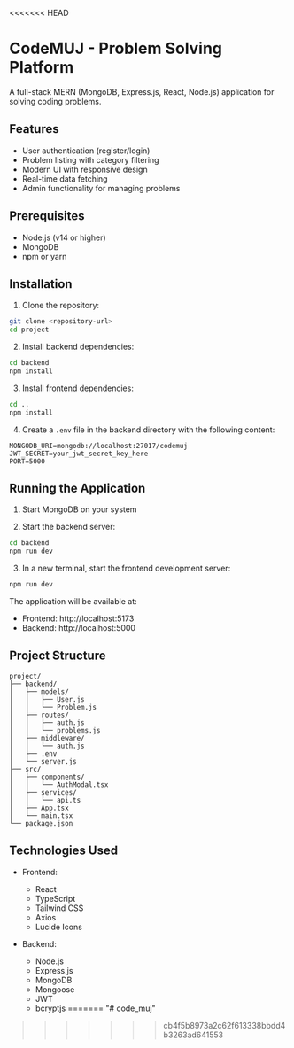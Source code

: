 <<<<<<< HEAD
# CodeMUJ - Problem Solving Platform

A full-stack MERN (MongoDB, Express.js, React, Node.js) application for solving coding problems.

## Features

- User authentication (register/login)
- Problem listing with category filtering
- Modern UI with responsive design
- Real-time data fetching
- Admin functionality for managing problems

## Prerequisites

- Node.js (v14 or higher)
- MongoDB
- npm or yarn

## Installation

1. Clone the repository:
```bash
git clone <repository-url>
cd project
```

2. Install backend dependencies:
```bash
cd backend
npm install
```

3. Install frontend dependencies:
```bash
cd ..
npm install
```

4. Create a `.env` file in the backend directory with the following content:
```
MONGODB_URI=mongodb://localhost:27017/codemuj
JWT_SECRET=your_jwt_secret_key_here
PORT=5000
```

## Running the Application

1. Start MongoDB on your system

2. Start the backend server:
```bash
cd backend
npm run dev
```

3. In a new terminal, start the frontend development server:
```bash
npm run dev
```

The application will be available at:
- Frontend: http://localhost:5173
- Backend: http://localhost:5000

## Project Structure

```
project/
├── backend/
│   ├── models/
│   │   ├── User.js
│   │   └── Problem.js
│   ├── routes/
│   │   ├── auth.js
│   │   └── problems.js
│   ├── middleware/
│   │   └── auth.js
│   ├── .env
│   └── server.js
├── src/
│   ├── components/
│   │   └── AuthModal.tsx
│   ├── services/
│   │   └── api.ts
│   ├── App.tsx
│   └── main.tsx
└── package.json
```

## Technologies Used

- Frontend:
  - React
  - TypeScript
  - Tailwind CSS
  - Axios
  - Lucide Icons

- Backend:
  - Node.js
  - Express.js
  - MongoDB
  - Mongoose
  - JWT
  - bcryptjs 
=======
"# code_muj" 
>>>>>>> cb4f5b8973a2c62f613338bbdd4b3263ad641553
